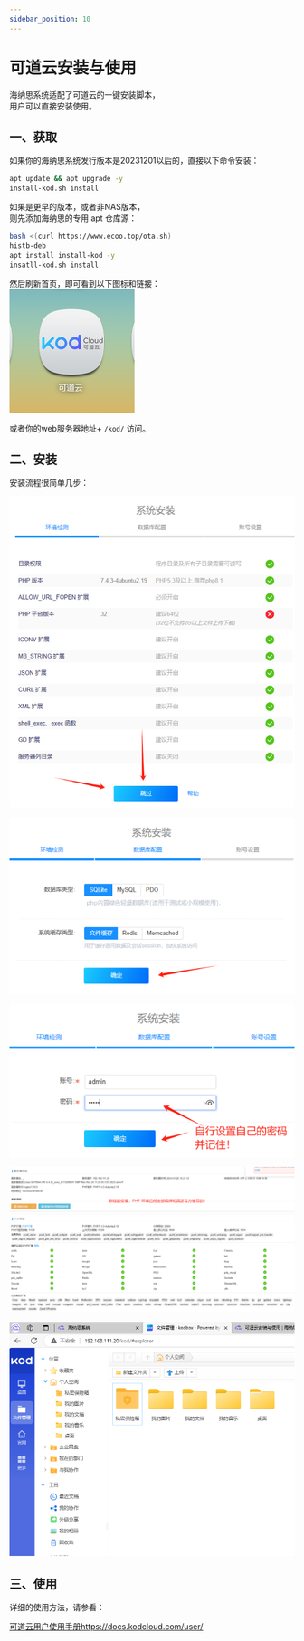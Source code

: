 ```yaml
---
sidebar_position: 10
---
```


# 可道云安装与使用

海纳思系统适配了可道云的一键安装脚本，  
用户可以直接安装使用。

## 一、获取

如果你的海纳思系统发行版本是20231201以后的，直接以下命令安装：  

```bash
apt update && apt upgrade -y
install-kod.sh install
```

如果是更早的版本，或者非NAS版本，  
则先添加海纳思的专用 apt 仓库源：  

```bash
bash <(curl https://www.ecoo.top/ota.sh)
histb-deb
apt install install-kod -y
insatll-kod.sh install
```

然后刷新首页，即可看到以下图标和链接：  
![](./img/kod1.jpg)  

或者你的web服务器地址+ `/kod/` 访问。  

## 二、安装

安装流程很简单几步：  

![](./img/kod2.jpg)

![](./img/kod3.jpg)

![](./img/kod4.jpg)

![](./img/kod5.jpg)

![](./img/kod6.jpg)


## 三、使用

详细的使用方法，请参看：

[可道云用户使用手册https://docs.kodcloud.com/user/](https://docs.kodcloud.com/user/)




